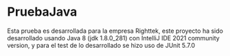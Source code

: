 # PruebaJava
Esta prueba es desarrollada para la empresa Righttek, este proyecto ha sido desarrollado usando Java 8 (jdk 1.8.0_281) con IntelliJ IDE 2021 community version, 
y para el test de lo desarrollado se hizo uso de JUnit 5.7.0
